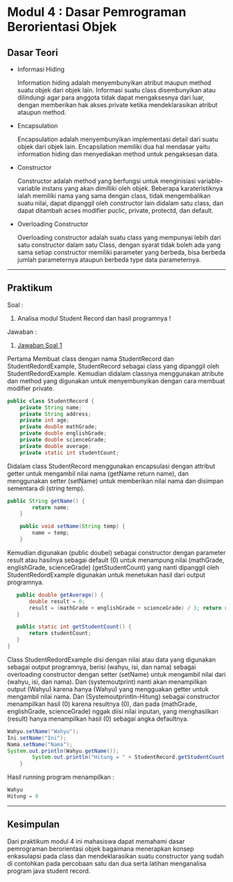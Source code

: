 # Modul 4 : Dasar Pemrograman Berorientasi Objek

## Dasar Teori
* Informasi Hiding

  Information hiding adalah menyembunyikan atribut maupun method suatu objek dari objek lain. Informasi suatu class disembunyikan atau dilindungi agar para         anggota tidak dapat mengaksesnya dari luar, dengan memberikan hak akses private ketika mendeklarasikan atribut ataupun method.

* Encapsulation

  Encapsulation adalah menyembunyikan implementasi detail dari suatu objek dari objek lain. Encapsilation memiliki dua hal mendasar yaitu information hiding dan     menyediakan method untuk pengaksesan data.

* Constructor
  
  Constructor adalah method yang berfungsi untuk menginisiasi variable-variable instans yang akan dimilliki oleh objek. Beberapa karateristiknya ialah memiliki     nama yang sama dengan class, tidak mengembalikan suatu nilai, dapat dipanggil oleh constructor lain didalam satu class, dan dapat ditambah acses modifier         puclic, private, protectd, dan default. 

* Overloading Constructor
   
  Overloading constructor adalah suatu class yang mempunyai lebih dari satu constructor dalam satu Class, dengan syarat tidak boleh ada yang sama setiap             constructor memiliki parameter yang berbeda, bisa berbeda jumlah parameternya ataupun berbeda type data parameternya.


<hr>


## Praktikum

Soal :
1. Analisa modul Student Record dan hasil programnya ! 

Jawaban :
1. [Jawaban Soal 1](https://github.com/iddfian/20104031_Idfian-Azhar-Hidayat_Pemrograman-2/tree/Modul4/src/latihan)

Pertama Membuat class dengan nama StudentRecord dan StudentRedordExample, StudentRecord sebagai class yang dipanggil oleh StudentRedordExample.
Kemudian didalam classnya menggunakan atribute dan method yang digunakan untuk menyembunyikan dengan cara membuat modifier private.
````java
public class StudentRecord {
    private String name;
    private String address;
    private int age;
    private double mathGrade;
    private double englishGrade;
    private double scienceGrade;
    private double average;
    private static int studentCount;
````
Didalam class StudentRecord menggunakan encapsulasi dengan attribut getter untuk mengambil nilai nama (getName return name), dan menggunakan setter (setName) untuk memberikan nilai nama dan disimpan sementara di (string temp).

````java
public String getName() {
        return name;
    }

    public void setName(String temp) {
        name = temp;
    }
 ````
Kemudian digunakan (public doubel) sebagai constructor dengan parameter result atau hasilnya sebagai default (0) untuk menampung nilai (mathGrade, englishGrade, scienceGrade)
(getStudentCount) yang nanti dipanggil oleh StudentRedordExample digunakan untuk menetukan hasil dari output programnya.
 
 ````java   
    public double getAverage() {
        double result = 0;
        result = (mathGrade + englishGrade + scienceGrade) / 3; return result;
    }

    public static int getStudentCount() {
        return studentCount;
    }
}
````

Class StudentRedordExample disi dengan nilai atau data yang digunakan sebagai output programnya, berisi (wahyu, isi, dan nama) sebagai overloading constructor dengan setter (setName) untuk mengambil nilai dari (wahyu, isi, dan nama).
Dan (systemoutprint) nanti akan menampilkan output (Wahyu) karena hanya (Wahyu) yang mengguakan getter untuk mengambil nilai nama. 
Dan (Systemoutprintln-Hitung) sebagai constructor menampilkan hasil (0) karena resultnya (0), dan pada (mathGrade, englishGrade, scienceGrade) nggak diisi nilai inputan, yang menghasilkan (result) hanya menampilkan hasil (0) sebagai angka defaultnya.

````java
Wahyu.setName("Wahyu");
Ini.setName("Ini");
Nama.setName("Nama");
System.out.println(Wahyu.getName());
        System.out.println("Hitung = " + StudentRecord.getStudentCount());
    }
````

Hasil running program menampilkan :

```java
Wahyu
Hitung = 0
```   

<hr>

## Kesimpulan
Dari praktikum modul 4 ini mahasiswa dapat memahami dasar pemrograman berorientasi objek bagaimana menerapkan konsep enkasulapsi pada class dan mendeklarasikan suatu constructor yang sudah di contohkan pada percobaan satu dan dua serta latihan menganalisa program java student record.
